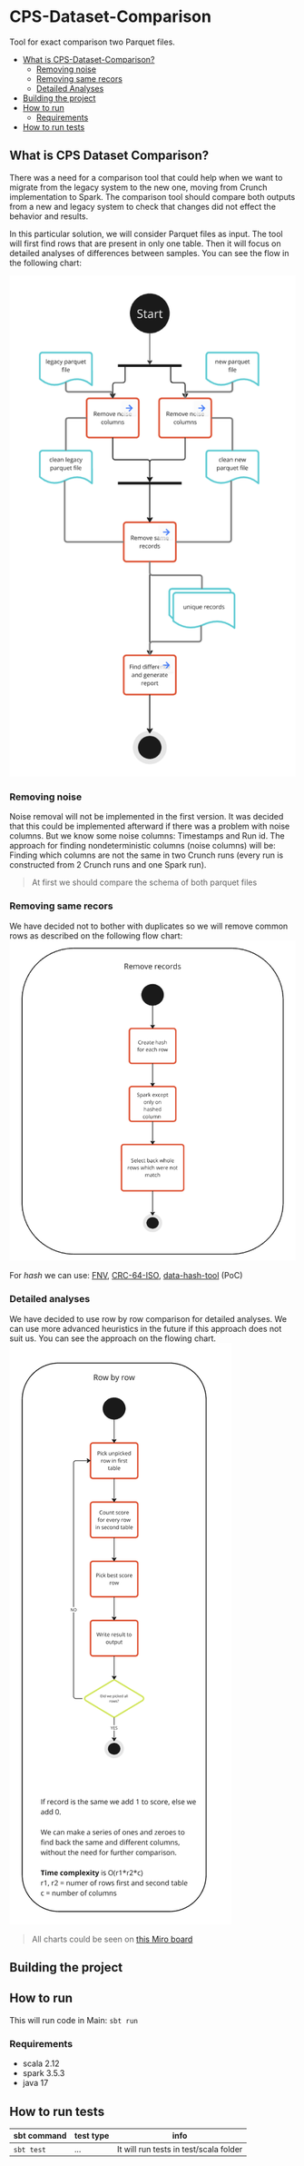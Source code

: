 # CPS-Dataset-Comparison
Tool for exact comparison two Parquet files.
<!-- toc -->
- [What is CPS-Dataset-Comparison?](#what-is-CPS-Dataset-Comparison)
    - [Removing noise](#removing-noise)
    - [Removing same recors](#removing-same-recors)
    - [Detailed Analyses](#detailed-analyses)
- [Building the project](#building-the-project)
- [How to run](#how-to-run)
    - [Requirements](#requirements)
- [How to run tests](#how-to-run-tests)
<!-- tocstop -->

## What is CPS Dataset Comparison?
There was a need for a comparison tool that could help when we want to migrate from the legacy system to the new one, moving from Crunch implementation to Spark. The comparison tool should compare both outputs from a new and legacy system to check that changes did not effect the behavior and results.

In this particular solution, we will consider Parquet files as input. The tool will first find rows that are present in only one table. Then it will focus on detailed analyses of differences between samples. You can see the flow in the following chart:

![alt text](images/mainFlow.png)

### Removing noise
Noise removal will not be implemented in the first version. It was decided that this could be implemented afterward if there was a problem with noise columns. But we know some noise columns: Timestamps and Run id.
The approach for finding nondeterministic columns (noise columns) will be: Finding which columns are not the same in two Crunch runs (every run is constructed from 2 Crunch runs and one Spark run).
> At first we should compare the schema of both parquet files

### Removing same recors 
We have decided not to bother with duplicates so we will remove common rows as described on the following flow chart:
![alt text](images/removeRecords.png)

For *hash* we can use: [FNV](https://en.wikipedia.org/wiki/Fowler–Noll–Vo_hash_function), 
[CRC-64-ISO](https://en.wikipedia.org/wiki/Cyclic_redundancy_check), 
[data-hash-tool](https://github.com/AbsaOSS/data-hash-tool) (PoC)

### Detailed analyses
We have decided to use row by row comparison for detailed analyses. We can use more advanced heuristics in the future if this approach does not suit us. You can see the approach on the flowing chart.
![alt text](images/analyses.png)


> All charts could be seen on [this Miro board](https://miro.com/app/board/uXjVLaOagec=/?share_link_id=579669188211)
## Building the project
## How to run
This will run code in Main:
`sbt run` 
### Requirements
- scala 2.12
- spark 3.5.3
- java 17
## How to run tests

| sbt command | test type | info                                   |
| ----------- |-----------|----------------------------------------|
| `sbt test`  | ...       | It will run tests in test/scala folder |